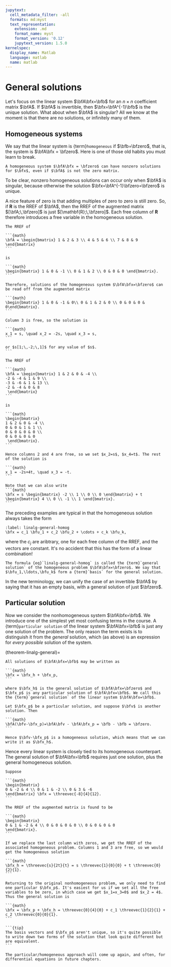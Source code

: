 ```yaml
---
jupytext:
  cell_metadata_filter: -all
  formats: md:myst
  text_representation:
    extension: .md
    format_name: myst
    format_version: '0.12'
    jupytext_version: 1.5.0
kernelspec:
  display_name: Matlab
  language: matlab
  name: matlab
---
```


# General solutions

Let's focus on the linear system $\bfA\bfx=\bfb$ for an $n\times n$ coefficient matrix $\bfA$. If $\bfA$ is invertible, then $\bfx=\bfA^{-1}\bfb$ is the unique solution. What about when $\bfA$ is singular? All we know at the moment is that there are no solutions, or infinitely many of them.

## Homogeneous systems

We say that the linear system is {term}`homogeneous` if $\bfb=\bfzero$, that is, the system is $\bfA\bfx = \bfzero$. Here is one of those old habits you must learn to break.

```{warning}
A homogeneous system $\bfA\bfx = \bfzero$ can have nonzero solutions for $\bfx$, even if $\bfA$ is not the zero matrix.
```

To be clear, nonzero homogeneous solutions can occur only when $\bfA$ is singular, because otherwise the solution $\bfx=\bfA^{-1}\bfzero=\bfzero$ is unique.

A nice feature of zero is that adding multiples of zero to zero is still zero. So, if $\mathbf{R}$ is the RREF of $\bfA$, then the RREF of the augmented matrix $[\bfA;\,\bfzero]$ is just $[\mathbf{R};\,\bfzero]$. Each free column of $\mathbf{R}$ therefore introduces a free variable in the homogeneous solution.

````{proof:example}
The RREF of 

```{math}
\bfA = \begin{bmatrix} 1 & 2 & 3 \\ 4 & 5 & 6 \\ 7 & 8 & 9 \end{bmatrix}
```

is

```{math}
\begin{bmatrix} 1 & 0 & -1 \\ 0 & 1 & 2 \\ 0 & 0 & 0 \end{bmatrix}.
```

Therefore, solutions of the homogeneous system $\bfA\bfx=\bfzero$ can be read off from the augmented matrix

```{math}
\begin{bmatrix} 1 & 0 & -1 & 0\\ 0 & 1 & 2 & 0 \\ 0 & 0 & 0 & 0\end{bmatrix}.
```

Column 3 is free, so the solution is

```{math}
x_1 = s, \quad x_2 = -2s, \quad x_3 = s,
```

or $s[1;\,-2;\,1]$ for any value of $s$.
```
````

````{proof:example}
The RREF of 

```{math}
\bfA = \begin{bmatrix} 1 & 2 & 0 & -4 \\
-2 & -4 & 1 & 9 \\
-3 & -6 & 1 & 13 \\
-2 & -4 & 0 & 8   
 \end{bmatrix}
```

is

```{math}
\begin{bmatrix} 
1 & 2 & 0 & -4 \\
0 & 0 & 1 & 1 \\
0 & 0 & 0 & 0 \\
0 & 0 & 0 & 0   
 \end{bmatrix}.
```

Hence columns 2 and 4 are free, so we set $x_2=s$, $x_4=t$. The rest of the solution is

```{math}
x_1 = -2s+4t, \quad x_3 = -t.
```

Note that we can also write 
```{math}
\bfx = s \begin{bmatrix} -2 \\ 1 \\ 0 \\ 0 \end{bmatrix} + t \begin{bmatrix} 4 \\ 0 \\ -1 \\ 1 \end{bmatrix}.
```
````

The preceding examples are typical in that the homogeneous solution always takes the form

```{math}
:label: linalg-general-homog
\bfx = c_1 \bfu_1 + c_2 \bfu_2 + \cdots + c_k \bfu_k,
```

where the $c_j$ are aribtrary, one for each free column of the RREF, and the vectors are constant. It's no accident that this has the form of a linear combination!

````{proof:definition}
The formula {eq}`linalg-general-homog` is called the {term}`general solution` of the homogeneous problem $\bfA\bfx=\bfzero$. We say that $\bfu_1,\ldots,\bfu_k$ form a {term}`basis` for the general solution.
````

In the new terminology, we can unify the case of an invertible $\bfA$ by saying that it has an empty basis, with a general solution of just $\bfzero$.

## Particular solution

Now we consider the nonhomogeneous system $\bfA\bfx=\bfb$. We introduce one of the simplest yet most confusing terms in the course. A {term}`particular solution` of the linear system $\bfA\bfx=\bfb$ is just any one solution of the problem. The only reason the term exists is to distinguish it from the *general* solution, which (as above) is an expression for *every possible* solution of the system.

(theorem-linalg-general)=

````{proof:theorem} General solution of a linear system
All solutions of $\bfA\bfx=\bfb$ may be written as

```{math}
\bfx = \bfx_h + \bfx_p,
```

where $\bfx_h$ is the general solution of $\bfA\bfx=\bfzero$ and $\bfx_p$ is any particular solution of $\bfA\bfx=\bfb$. We call this the {term}`general solution` of the linear system $\bfA\bfx=\bfb$.
````

````{proof:proof}
Let $\bfx_p$ be a particular solution, and suppose $\bfv$ is another solution. Then

```{math}
\bfA(\bfv-\bfx_p)=\bfA\bfv - \bfA\bfx_p = \bfb - \bfb = \bfzero.
```

Hence $\bfv-\bfx_p$ is a homogeneous solution, which means that we can write it as $\bfx_h$.
````

Hence every linear system is closely tied to its homogeneous counterpart. The general solution of $\bfA\bfx=\bfb$ requires just one solution, plus the general homogeneous solution.

````{proof:example}
Suppose

```{math}
\begin{bmatrix}
0 & -2 & 4 \\ 0 & 1 & -2 \\ 0 & 3 & -6
\end{bmatrix} \bfx = \threevec{-8}{4}{12}.
```

The RREF of the augmented matrix is found to be

```{math}
\begin{bmatrix}
0 & 1 & -2 & 4 \\ 0 & 0 & 0 & 0 \\ 0 & 0 & 0 & 0
\end{bmatrix}. 
```

If we replace the last column with zeros, we get the RREF of the associated homogeneous problem. Columns 1 and 3 are free, so we would get the homogeneous solution

```{math}
\bfx_h = \threevec{s}{2t}{t} = s \threevec{1}{0}{0} + t \threevec{0}{2}{1}.
```

Returning to the original nonhomogeneous problem, we only need to find one particular $\bfx_p$. It's easiest for us if we set all the free variables to be zero, in which case we get $x_1=x_3=0$ and $x_2 = 4$. Thus the general solution is

```{math}
\bfx = \bfx_p + \bfx_h = \threevec{0}{4}{0} + c_1 \threevec{1}{2}{1} + c_2 \threevec{0}{0}{1}.
```

```{tip}
The basis vectors and $\bfx_p$ aren't unique, so it's quite possible to write down two forms of the solution that look quite different but are equivalent.
```

The particular/homogeneous approach will come up again, and often, for differential equations in future chapters.

